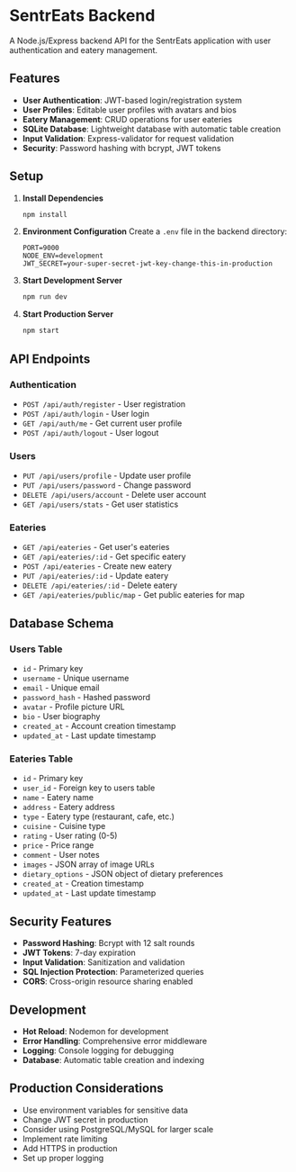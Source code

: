 # SentrEats Backend

A Node.js/Express backend API for the SentrEats application with user authentication and eatery management.

## Features

- **User Authentication**: JWT-based login/registration system
- **User Profiles**: Editable user profiles with avatars and bios
- **Eatery Management**: CRUD operations for user eateries
- **SQLite Database**: Lightweight database with automatic table creation
- **Input Validation**: Express-validator for request validation
- **Security**: Password hashing with bcrypt, JWT tokens

## Setup

1. **Install Dependencies**
   ```bash
   npm install
   ```

2. **Environment Configuration**
   Create a `.env` file in the backend directory:
   ```env
   PORT=9000
   NODE_ENV=development
   JWT_SECRET=your-super-secret-jwt-key-change-this-in-production
   ```

3. **Start Development Server**
   ```bash
   npm run dev
   ```

4. **Start Production Server**
   ```bash
   npm start
   ```

## API Endpoints

### Authentication

- `POST /api/auth/register` - User registration
- `POST /api/auth/login` - User login
- `GET /api/auth/me` - Get current user profile
- `POST /api/auth/logout` - User logout

### Users

- `PUT /api/users/profile` - Update user profile
- `PUT /api/users/password` - Change password
- `DELETE /api/users/account` - Delete user account
- `GET /api/users/stats` - Get user statistics

### Eateries

- `GET /api/eateries` - Get user's eateries
- `GET /api/eateries/:id` - Get specific eatery
- `POST /api/eateries` - Create new eatery
- `PUT /api/eateries/:id` - Update eatery
- `DELETE /api/eateries/:id` - Delete eatery
- `GET /api/eateries/public/map` - Get public eateries for map

## Database Schema

### Users Table
- `id` - Primary key
- `username` - Unique username
- `email` - Unique email
- `password_hash` - Hashed password
- `avatar` - Profile picture URL
- `bio` - User biography
- `created_at` - Account creation timestamp
- `updated_at` - Last update timestamp

### Eateries Table
- `id` - Primary key
- `user_id` - Foreign key to users table
- `name` - Eatery name
- `address` - Eatery address
- `type` - Eatery type (restaurant, cafe, etc.)
- `cuisine` - Cuisine type
- `rating` - User rating (0-5)
- `price` - Price range
- `comment` - User notes
- `images` - JSON array of image URLs
- `dietary_options` - JSON object of dietary preferences
- `created_at` - Creation timestamp
- `updated_at` - Last update timestamp

## Security Features

- **Password Hashing**: Bcrypt with 12 salt rounds
- **JWT Tokens**: 7-day expiration
- **Input Validation**: Sanitization and validation
- **SQL Injection Protection**: Parameterized queries
- **CORS**: Cross-origin resource sharing enabled

## Development

- **Hot Reload**: Nodemon for development
- **Error Handling**: Comprehensive error middleware
- **Logging**: Console logging for debugging
- **Database**: Automatic table creation and indexing

## Production Considerations

- Use environment variables for sensitive data
- Change JWT secret in production
- Consider using PostgreSQL/MySQL for larger scale
- Implement rate limiting
- Add HTTPS in production
- Set up proper logging
